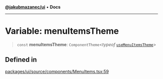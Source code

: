 [**@jakubmazanec/ui**](../README.md) • **Docs**

---

# Variable: menuItemsTheme

> `const` **menuItemsTheme**: `ComponentTheme`\<_typeof_
> [`useMenuItemsTheme`](../functions/useMenuItemsTheme.md)\>

## Defined in

[packages/ui/source/components/MenuItems.tsx:59](https://github.com/jakubmazanec/tools/blob/e8e1a063ee4a3ba5413ab6c19f760853c220a8ce/packages/ui/source/components/MenuItems.tsx#L59)
